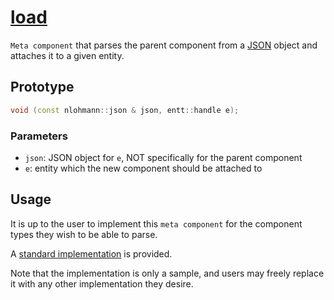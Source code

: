 # [load](load.hpp)

`Meta component` that parses the parent component from a [JSON](https://github.com/nlohmann/json) object and attaches it to a given entity.

## Prototype

```cpp
void (const nlohmann::json & json, entt::handle e);
```

### Parameters

* `json`: JSON object for `e`, NOT specifically for the parent component
* `e`: entity which the new component should be attached to

## Usage

It is up to the user to implement this `meta component` for the component types they wish to be able to parse.

A [standard implementation](../helpers/impl/load.md) is provided.

Note that the implementation is only a sample, and users may freely replace it with any other implementation they desire.


